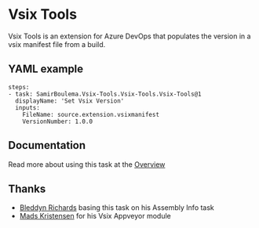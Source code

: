 # Vsix Tools
Vsix Tools is an extension for Azure DevOps that populates the version in a vsix manifest file from a build.

## YAML example
```
steps:
- task: SamirBoulema.Vsix-Tools.Vsix-Tools.Vsix-Tools@1
  displayName: 'Set Vsix Version'
  inputs:
    FileName: source.extension.vsixmanifest
    VersionNumber: 1.0.0
```

## Documentation
Read more about using this task at the [Overview](Overview.md)

## Thanks
- [Bleddyn Richards](https://github.com/BMuuN/vsts-assemblyinfo-task) basing this task on his Assembly Info task
- [Mads Kristensen](https://github.com/madskristensen/ExtensionScripts) for his Vsix Appveyor module